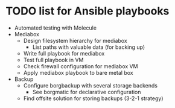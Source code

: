 # TODO list for Ansible playbooks

- Automated testing with Molecule
- Mediabox
    - Design filesystem hierarchy for mediabox
        - List paths with valuable data (for backing up)
    - Write full playbook for mediabox
    - Test full playbook in VM
    - Check firewall configuration for mediabox VM
    - Apply mediabox playbook to bare metal box
- Backup
    - Configure borgbackup with several storage backends
        - See borgmatic for declarative configuration
    - Find offsite solution for storing backups (3-2-1 strategy)
